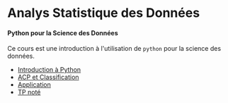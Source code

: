 # Analys Statistique des Données

#### Python pour la Science des Données

Ce cours est une introduction à l'utilisation de `python` pour la science des données.

- [Introduction à Python](seance1-intro.html)
- [ACP et Classification](seance2-acp-classif.html) <!--  -->
- [Application]() <!-- seance3-classif.html -->
- [TP noté]() <!-- tpnote.ipynb -->

